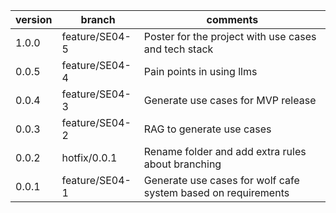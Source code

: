 | version | branch         | comments                                                      |
| ------- | -------------- | ------------------------------------------------------------- |
| 1.0.0   | feature/SE04-5 | Poster for the project with use cases and tech stack          |
| 0.0.5   | feature/SE04-4 | Pain points in using llms                                     |
| 0.0.4   | feature/SE04-3 | Generate use cases for MVP release                            |
| 0.0.3   | feature/SE04-2 | RAG to generate use cases                                     |
| 0.0.2   | hotfix/0.0.1   | Rename folder and add extra rules about branching             |
| 0.0.1   | feature/SE04-1 | Generate use cases for wolf cafe system based on requirements |
